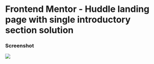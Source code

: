 # Frontend Mentor - Huddle landing page with single introductory section solution

### Screenshot

![](images/capture.jpg)




